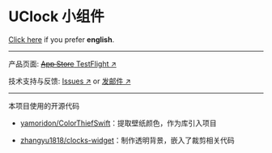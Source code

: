 # UClock 小组件

[Click here](https://github.com/wangyiwei2015/U-Clock-Widget/blob/master/README_EN.md) if you prefer **english**.

---

产品页面: [~~App Store~~ TestFlight ↗](https://testflight.apple.com/join/K2gzBf4e)

技术支持与反馈: [Issues ↗](https://github.com/wangyiwei2015/U-Clock-Widget/issues) or [发邮件 ↗](mailto:wangyw.dev@outlook.com)

---

本项目使用的开源代码

- [yamoridon/ColorThiefSwift](https://github.com/yamoridon/ColorThiefSwift)：提取壁纸颜色，作为库引入项目

- [zhangyu1818/clocks-widget](https://github.com/zhangyu1818/clocks-widget)：制作透明背景，嵌入了裁剪相关代码